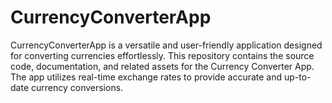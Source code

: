# CurrencyConverterApp
CurrencyConverterApp is a versatile and user-friendly application designed for converting currencies effortlessly. This repository contains the source code, documentation, and related assets for the Currency Converter App. The app utilizes real-time exchange rates to provide accurate and up-to-date currency conversions.
